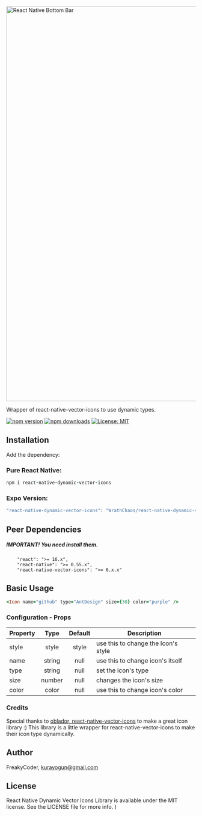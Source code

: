<img alt="React Native Bottom Bar" src="https://github.com/WrathChaos/react-native-dynamic-vector-icons/blob/master/assets/Sreenshots/logo.png" width="1050"/>

Wrapper of react-native-vector-icons to use dynamic types. 

[![npm version](https://img.shields.io/npm/v/react-native-dynamic-vector-icons.svg)](https://www.npmjs.com/package/react-native-dynamic-vector-icons)
[![npm downloads](https://img.shields.io/npm/dm/react-native-dynamic-vector-icons.svg)](https://www.npmjs.com/package/react-native-dynamic-vector-icons)
[![License: MIT](https://img.shields.io/badge/License-MIT-green.svg)](https://opensource.org/licenses/MIT)


## Installation

Add the dependency:

### Pure React Native:

```ruby
npm i react-native-dynamic-vector-icons
```
### Expo Version: 

```ruby
"react-native-dynamic-vector-icons": "WrathChaos/react-native-dynamic-vector-icons#expo"
```


## Peer Dependencies

##### IMPORTANT! You need install them.

```
    "react": ">= 16.x",
    "react-native": ">= 0.55.x",
    "react-native-vector-icons": ">= 6.x.x"
```


## Basic Usage

```ruby
<Icon name="github" type="AntDesign" size={30} color="purple" />
```

### Configuration - Props


| Property |  Type  | Default | Description                         |
| -------- | :----: | :-----: | ----------------------------------- |
| style    | style  |  style  | use this to change the Icon's style |
| name     | string |  null   | use this to change icon's itself    |
| type     | string |  null   | set the icon's type                 |
| size     | number |  null   | changes the icon's size             |
| color    | color  |  null   | use this to change icon's color     |

### Credits

Special thanks to [oblador, react-native-vector-icons](https://github.com/oblador/react-native-vector-icons) to make a great icon library :) This library is a little wrapper for react-native-vector-icons to make their icon type dynamically.

## Author

FreakyCoder, kurayogun@gmail.com

## License

React Native Dynamic Vector Icons Library is available under the MIT license. See the LICENSE file for more info.
)